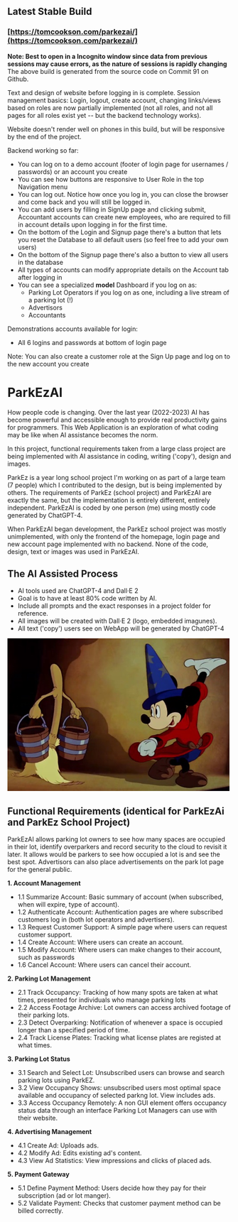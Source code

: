 ## Latest Stable Build
### [https://tomcookson.com/parkezai/](https://tomcookson.com/parkezai/)

**Note: Best to open in a Incognito window since data from previous sessions may cause errors, as the nature of sessions is rapidly changing** The above build is generated from the source code on Commit 91 on Github.

Text and design of website before logging in is complete. Session management basics: Login, logout, create account, changing links/views based on roles are now partially implemented (not all roles, and not all pages for all roles exist yet -- but the backend technology works).

Website doesn't render well on phones in this build, but will be responsive by the end of the project.

Backend working so far:
* You can log on to a demo account (footer of login page for usernames / passwords) or an account you create
* You can see how buttons are responsive to User Role in the top Navigation menu
* You can log out. Notice how once you log in, you can close the browser and come back and you will still be logged in.
* You can add users by filling in SignUp page and clicking submit, Accountant accounts can create new employees, who are required to fill in account details upon logging in for the first time.
* On the bottom of the Login and Signup page there's a button that lets you reset the Database to all default users (so feel free to add your own users)
* On the bottom of the Signup page there's also a button to view all users in the database
* All types of accounts can modify appropriate details on the Account tab after logging in
* You can see a specialized **model** Dashboard if you log on as: 
    - Parking Lot Operators if you log on as one, including a live stream of a parking lot (!)
    - Advertisors 
    - Accountants

Demonstrations accounts available for login:
* All 6 logins and passwords at bottom of login page

Note: You can also create a customer role at the Sign Up page and log on to the new account you create


# ParkEzAI

How people code is changing. Over the last year (2022-2023) AI has become powerful and accessible enough to provide real productivity gains for programmers. This Web Application is an exploration of what coding may be like when AI assistance becomes the norm. 

In this project, functional requirements taken from a large class project are being implemented with AI assistance in coding, writing ('copy'), design and images.

ParkEz is a year long school project I'm working on as part of a large team (7 people) which I contributed to the design, but is being implemented by others. The requirements of ParkEz (school project) and ParkEzAI are exactly the same, but the implementation is entirely different, entirely independent. ParkEzAI is coded by one person (me) using mostly code generated by ChatGPT-4. 

When ParkEzAI began development, the ParkEz school project was mostly unimplemented, with only the frontend of the homepage, login page and new account page implemented with no backend. None of the code, design, text or images was used in ParkEzAI.

## The AI Assisted Process
* AI tools used are ChatGPT-4 and Dall·E 2
* Goal is to have at least 80% code written by AI.
* Include all prompts and the exact responses in a project folder for reference.
* All images will be created with Dall·E 2 (logo, embedded imagunes). 
* All text ('copy') users see on WebApp will be generated by ChatGPT-4  

![Sorcerer Mickey](./img/mickey.jpg)

## Functional Requirements (identical for ParkEzAi and ParkEz School Project)
ParkEzAI allows parking lot owners to see how many spaces are occupied in their lot, identify overparkers and record security to the cloud to revisit it later. It allows would be parkers to see how occupied a lot is and see the best spot. Advertisors can also place advertisements on the park lot page for the general public. 

<strong>1. Account Management</strong>
* 1.1 Summarize Account:	Basic summary of account (when subscribed, when will expire, type of account).
* 1.2 Authenticate Account:	Authentication pages are where subscribed customers log in (both lot operators and advertisers).
* 1.3 Request Customer Support:	A simple page where users can request customer support.
* 1.4 Create Account:	Where users can create an account.
* 1.5 Modify Account:	Where users can make changes to their account, such as passwords
* 1.6 Cancel Account:	Where users can cancel their account.

<strong>2. Parking Lot Management</strong>

* 2.1 Track Occupancy:	Tracking of how many spots are taken at what times, presented for individuals who manage parking lots
* 2.2 Access Footage Archive:	Lot owners can access archived footage of their parking lots.
* 2.3 Detect Overparking: 	Notification of whenever a space is occupied longer than a specified period of time.
* 2.4 Track License Plates:	Tracking what license plates are registed at what times.

<strong>3. Parking Lot Status</strong>

* 3.1 Search and Select Lot:	Unsubscribed users can browse and search parking lots using ParkEZ. 
* 3.2 View Occupancy	Shows: unsubscribed users most optimal space available and occupancy of selected parkng lot. View includes ads.
* 3.3 Access Occupancy Remotely:	A non GUI element offers occupancy status data through an interface Parking Lot Managers can use with their website.

<strong>4. Advertising Management</strong>

* 4.1 Create Ad:	Uploads ads.
* 4.2 Modify Ad:	Edits existing ad's content.
* 4.3 View Ad Statistics:	View impressions and clicks of placed ads.

<strong>5. Payment Gateway</strong>

* 5.1 Define Payment Method:	Users decide how they pay for their subscription (ad or lot manger).
* 5.2 Validate Payment: 	Checks that customer payment method can be billed correctly.
